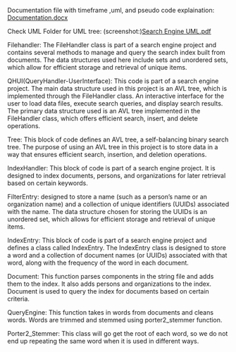 Documentation file with timeframe ,uml, and pseudo code explaination: [Documentation.docx](https://github.com/tgicherusmu/assignment-4-search-engine-michael-d-and-trevor-g-main/files/11391577/Documentation.docx)

Check UML Folder for UML tree: (screenshot:)[Search Engine UML.pdf](https://github.com/tgicherusmu/assignment-4-search-engine-michael-d-and-trevor-g-main/files/11391556/Search.Engine.UML.pdf)

Filehandler:
The FileHandler class is part of a search engine project and contains several methods to manage and query the search index built from documents. The data structures used here include sets and unordered sets, which allow for efficient storage and retrieval of unique items. 

QHUI(QueryHandler-UserInterface):
This code is part of a search engine project. The main data structure used in this project is an AVL tree, which is implemented through the FileHandler class. An interactive interface for the user to load data files, execute search queries, and display search results. The primary data structure used is an AVL tree implemented in the FileHandler class, which offers efficient search, insert, and delete operations.

Tree:
This block of code defines an AVL tree, a self-balancing binary search tree. The purpose of using an AVL tree in this project is to store data in a way that ensures efficient search, insertion, and deletion operations.

IndexHandler:
This block of code is part of a search engine project. It is designed to index documents, persons, and organizations for later retrieval based on certain keywords.

FilterEntry:
designed to store a name (such as a person’s name or an organization name) and a collection of unique identifiers (UUIDs) associated with the name. The data structure chosen for storing the UUIDs is an unordered set, which allows for efficient storage and retrieval of unique items.

IndexEntry:
This block of code is part of a search engine project and defines a class called IndexEntry. The IndexEntry class is designed to store a word and a collection of document names (or UUIDs) associated with that word, along with the frequency of the word in each document.

Document:
This function parses components in the string file and adds them to the index. It also adds persons and organizations to the index. Document is used to query the index for documents based on certain criteria.

QueryEngine:
This function takes in words from documents and cleans words. Words are trimmed and stemmed using porter2_stemmer function.

Porter2_Stemmer:
This class will go get the root of each word, so we do not end up repeating the same word when it is used in different ways. 
